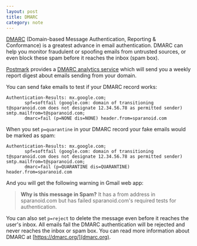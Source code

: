 ```yaml
---
layout: post
title: DMARC
category: note
---
```


[DMARC](https://dmarc.org/) (Domain-based Message Authentication, Reporting & Conformance) is a greatest advance in email authentication. DMARC can help you monitor fraudulent or spoofing emails from untrusted sources, or even block these spam before it reaches the inbox (spam box).

[Postmark](https://postmarkapp.com/) provides a [DMARC analytics service](https://dmarc.postmarkapp.com/) which will send you a weekly report digest about emails sending from your domain.

You can send fake emails to test if your DMARC record works:

```nginx
Authentication-Results: mx.google.com;
       spf=softfail (google.com: domain of transitioning t@sparanoid.com does not designate 12.34.56.78 as permitted sender) smtp.mailfrom=t@sparanoid.com;
       dmarc=fail (p=NONE dis=NONE) header.from=sparanoid.com
```

When you set `p=quarantine` in your DMARC record your fake emails would be marked as spam:

```nginx
Authentication-Results: mx.google.com;
       spf=softfail (google.com: domain of transitioning t@sparanoid.com does not designate 12.34.56.78 as permitted sender) smtp.mailfrom=t@sparanoid.com;
       dmarc=fail (p=QUARANTINE dis=QUARANTINE) header.from=sparanoid.com
```

And you will get the following warning in Gmail web app:

> **Why is this message in Spam?** It has a from address in sparanoid.com but has failed sparanoid.com's required tests for authentication.

You can also set `p=reject` to delete the message even before it reaches the user's inbox. All emails fail the DMARC authentication will be rejected and never reaches the inbox or spam box. You can read more information about DMARC at [https://dmarc.org/](dmarc.org).
